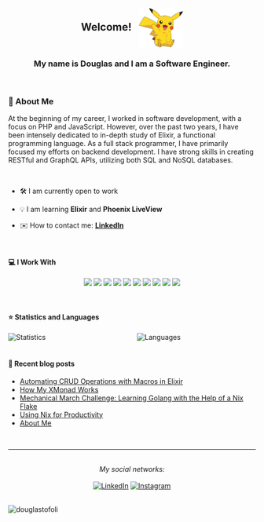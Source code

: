 <h2>
  <p align="center">
    Welcome!&nbsp;&nbsp;
    <img align="center"
      src="https://github.com/douglastofoli/douglastofoli/blob/main/assets/pikachu.png" 
      height="80px"
      alt="Pikachu said welcome!"
    />
  </p>
</h2>

<h3 align="center">My name is Douglas and I am a Software Engineer.</h3>

<br>

### 🧑 About Me

At the beginning of my career, I worked in software development, with a focus on PHP and JavaScript. However, over the past two years, I have been intensely dedicated to in-depth study of Elixir, a functional programming language. As a full stack programmer, I have primarily focused my efforts on backend development. I have strong skills in creating RESTful and GraphQL APIs, utilizing both SQL and NoSQL databases.

<br>

- 🛠️ I am currently open to work

- 💡 I am learning **Elixir** and **Phoenix LiveView**

- ✉️ How to contact me: **[LinkedIn](https://www.linkedin.com/in/douglastofoli/)**

<br>

#### 💻 I Work With

<p align="center">
  <img src="https://img.shields.io/badge/elixir-674773.svg?&style=for-the-badge&logo=elixir&logoColor=white" height="25"/>
  <img src="https://img.shields.io/badge/javascript-f7df1e.svg?&style=for-the-badge&logo=javascript&logoColor=white" height="25"/>
  <img src="https://img.shields.io/badge/typescript-3178c6.svg?&style=for-the-badge&logo=typescript&logoColor=white" height="25"/>
  <img src="https://img.shields.io/badge/php-787cb5.svg?&style=for-the-badge&logo=php&logoColor=white" height="25"/>
  <img src="https://img.shields.io/badge/graphql-DE33A6.svg?&style=for-the-badge&logo=graphql&logoColor=white" height="25"/>
  <img src="https://img.shields.io/badge/Apache%20Kafka-000000.svg?&style=for-the-badge&logo=apachekafka&logoColor=white" height="25"/>
  <img src="https://img.shields.io/badge/postgresql-2f6792.svg?&style=for-the-badge&logo=postgresql&logoColor=white" height="25"/>
  <img src="https://img.shields.io/badge/docker-2391e6.svg?&style=for-the-badge&logo=docker&logoColor=white" height="25"/>
  <img src="https://img.shields.io/badge/jira-2684ff.svg?&style=for-the-badge&logo=jira&logoColor=white" height="25"/>
  <img src="https://img.shields.io/badge/jenkins-D33834.svg?&style=for-the-badge&logo=jenkins&logoColor=white" height="25"/>
</p>

<br>

#### ⭐ Statistics and Languages

<div style="display: flex; justify-content: center;">
  <img src="https://github-readme-stats-3bcyu11gi-douglastofoli.vercel.app/api?username=douglastofoli&show_icons=true&theme=dracula" alt="Statistics" style="flex: 1; max-width: 50%; height: auto; margin-right: 10px;"> 
  <img src="https://github-readme-stats-3bcyu11gi-douglastofoli.vercel.app/api/top-langs/?username=douglastofoli&layout=compact&hide=css,html,blade&theme=dracula" alt="Languages" style="flex: 1; max-width: 50%; height: auto; margin-left: 10px;">
</div>

<br>

#### :pencil: Recent blog posts
<!-- BLOG-POST-LIST:START -->
- [Automating CRUD Operations with Macros in Elixir](https://douglastofoli.dev/posts/automating-crud-operations-with-macros-in-elixir/)
- [How My XMonad Works](https://douglastofoli.dev/posts/how-my-xmonad-works/)
- [Mechanical March Challenge: Learning Golang with the Help of a Nix Flake](https://douglastofoli.dev/posts/exercism-and-the-mechanical-march/)
- [Using Nix for Productivity](https://douglastofoli.dev/posts/using-nix-for-productivity/)
- [About Me](https://douglastofoli.dev/about/)
<!-- BLOG-POST-LIST:END -->

<br>

---

<br>

<div align="center">
<i>My social networks:</i>
<br>
<br>
  <a href="https://www.linkedin.com/in/douglastofoli" target="_blank"><img src="https://img.shields.io/badge/-LinkedIn-%230077B5?style=for-the-badge&logo=linkedin&logoColor=white" alt="LinkedIn"></a>
  <a href="https://www.instagram.com/douglastofoli" target="_blank"><img src="https://img.shields.io/badge/-Instagram-%23E4405F?style=for-the-badge&logo=instagram&logoColor=white" alt="Instagram"></a>
</div>

<br>

<p align="left"> <img src="https://komarev.com/ghpvc/?username=douglastofoli" alt="douglastofoli" /> </p>
